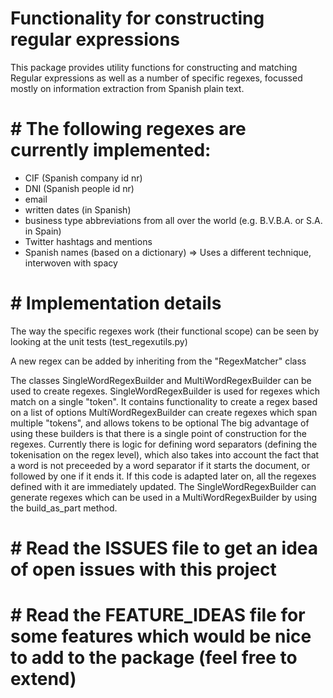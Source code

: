 # Functionality for constructing regular expressions

This package provides utility functions for constructing and matching Regular expressions as well as a number
of specific regexes, focussed mostly on information extraction from Spanish plain text.

# # The following regexes are currently implemented:
- CIF (Spanish company id nr)
- DNI (Spanish people id nr)
- email
- written dates (in Spanish)
- business type abbreviations from all over the world (e.g. B.V.B.A. or S.A. in Spain)
- Twitter hashtags and mentions
- Spanish names (based on a dictionary)
    => Uses a different technique, interwoven with spacy 


# # Implementation details

The way the specific regexes work (their functional scope) can be seen by looking at the unit tests (test_regexutils.py)

A new regex can be added by inheriting from the "RegexMatcher" class

The classes SingleWordRegexBuilder and MultiWordRegexBuilder can be used to create regexes. 
SingleWordRegexBuilder is used for regexes which match on a single "token". It contains functionality to create a regex based on a list of options
MultiWordRegexBuilder can create regexes which span multiple "tokens", and allows tokens to be optional
The big advantage of using these builders is that there is a single point of construction for the regexes. Currently there is logic for defining word separators (defining the tokenisation on the regex level), which also takes into account the fact that a word is not preceeded by a word separator if it starts the document, or followed by one if it ends it. If this code is adapted later on, all the regexes defined with it are immediately updated.
The SingleWordRegexBuilder can generate regexes which can be used in a MultiWordRegexBuilder by
using the build_as_part method.


# # Read the ISSUES file to get an idea of open issues with this project
# # Read the FEATURE_IDEAS file for some features which would be nice to add to the package (feel free to extend)
